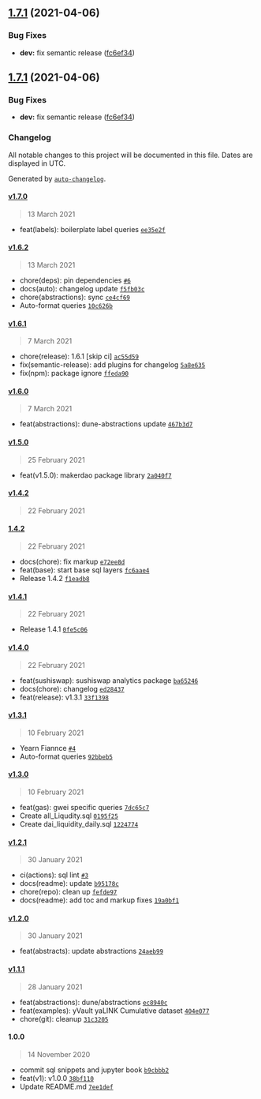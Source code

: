 ## [1.7.1](https://github.com/sambacha/dune-snippets/compare/v1.7.0...v1.7.1) (2021-04-06)


### Bug Fixes

* **dev:** fix semantic release ([fc6ef34](https://github.com/sambacha/dune-snippets/commit/fc6ef3471f39565af75a8ee93663a624c910af9b))

## [1.7.1](https://github.com/sambacha/dune-snippets/compare/v1.7.0...v1.7.1) (2021-04-06)


### Bug Fixes

* **dev:** fix semantic release ([fc6ef34](https://github.com/sambacha/dune-snippets/commit/fc6ef3471f39565af75a8ee93663a624c910af9b))

### Changelog

All notable changes to this project will be documented in this file. Dates are displayed in UTC.

Generated by [`auto-changelog`](https://github.com/CookPete/auto-changelog).

#### [v1.7.0](https://github.com/sambacha/dune-snippets/compare/v1.6.2...v1.7.0)

> 13 March 2021

- feat(labels): boilerplate label queries [`ee35e2f`](https://github.com/sambacha/dune-snippets/commit/ee35e2fbf7b45887a0a2e27b72092e8f6ac0fccd)

#### [v1.6.2](https://github.com/sambacha/dune-snippets/compare/v1.6.1...v1.6.2)

> 13 March 2021

- chore(deps): pin dependencies [`#6`](https://github.com/sambacha/dune-snippets/pull/6)
- docs(auto): changelog update [`f5fb03c`](https://github.com/sambacha/dune-snippets/commit/f5fb03cb58f9fe37ef2dc6450486a72a7c48be53)
- chore(abstractions): sync [`ce4cf69`](https://github.com/sambacha/dune-snippets/commit/ce4cf694ea5940264c08b6e74f03f1f3b834ef89)
- Auto-format queries [`10c626b`](https://github.com/sambacha/dune-snippets/commit/10c626b264e4021d8bd0d3346344324982f793b1)

#### [v1.6.1](https://github.com/sambacha/dune-snippets/compare/v1.6.0...v1.6.1)

> 7 March 2021

- chore(release): 1.6.1 [skip ci] [`ac55d59`](https://github.com/sambacha/dune-snippets/commit/ac55d59ebaaf36f487d33b378d5c4fefbf047a73)
- fix(semantic-release): add plugins for changelog [`5a8e635`](https://github.com/sambacha/dune-snippets/commit/5a8e635366d16f24f1b9655ce506b6a22eac4dc0)
- fix(npm): package ignore [`ffeda90`](https://github.com/sambacha/dune-snippets/commit/ffeda9085a091742bc62277c096f0a0d2c1cc4b6)

#### [v1.6.0](https://github.com/sambacha/dune-snippets/compare/v1.5.0...v1.6.0)

> 7 March 2021

- feat(abstractions): dune-abstractions update [`467b3d7`](https://github.com/sambacha/dune-snippets/commit/467b3d7c9b3ae73fbc9296437b3319b209d4e7ba)

#### [v1.5.0](https://github.com/sambacha/dune-snippets/compare/v1.4.2...v1.5.0)

> 25 February 2021

- feat(v1.5.0): makerdao package library [`2a040f7`](https://github.com/sambacha/dune-snippets/commit/2a040f7a3d95984b4014c9075d348e1553fe6819)

#### [v1.4.2](https://github.com/sambacha/dune-snippets/compare/1.4.2...v1.4.2)

> 22 February 2021

#### [1.4.2](https://github.com/sambacha/dune-snippets/compare/v1.4.1...1.4.2)

> 22 February 2021

- docs(chore): fix markup [`e72ee8d`](https://github.com/sambacha/dune-snippets/commit/e72ee8da2bfdbd3f787a1494b74d244fc2554aab)
- feat(base): start base sql layers [`fc6aae4`](https://github.com/sambacha/dune-snippets/commit/fc6aae4bcf6174643bb31e7106a3f1af8137f401)
- Release 1.4.2 [`f1eadb8`](https://github.com/sambacha/dune-snippets/commit/f1eadb8a186d78bf6e7bebb0c9c901a732d39a55)

#### [v1.4.1](https://github.com/sambacha/dune-snippets/compare/v1.4.0...v1.4.1)

> 22 February 2021

- Release 1.4.1 [`0fe5c06`](https://github.com/sambacha/dune-snippets/commit/0fe5c0691f50c8869282007d82ed2e779591d761)

#### [v1.4.0](https://github.com/sambacha/dune-snippets/compare/v1.3.1...v1.4.0)

> 22 February 2021

- feat(sushiswap): sushiswap analytics package [`ba65246`](https://github.com/sambacha/dune-snippets/commit/ba65246531965b08dcde741b34db2a8b89b77679)
- docs(chore): changelog [`ed28437`](https://github.com/sambacha/dune-snippets/commit/ed28437c3fe05e8fff1424f57bcc3e36b97c2162)
- feat(release): v1.3.1 [`33f1398`](https://github.com/sambacha/dune-snippets/commit/33f1398f0240c0554feb7c3860392818c47c450e)

#### [v1.3.1](https://github.com/sambacha/dune-snippets/compare/v1.3.0...v1.3.1)

> 10 February 2021

- Yearn Fiannce [`#4`](https://github.com/sambacha/dune-snippets/pull/4)
- Auto-format queries [`92bbeb5`](https://github.com/sambacha/dune-snippets/commit/92bbeb57c52ecef66e447a5ac38c3ae9e914074e)

#### [v1.3.0](https://github.com/sambacha/dune-snippets/compare/v1.2.1...v1.3.0)

> 10 February 2021

- feat(gas): gwei specific queries [`7dc65c7`](https://github.com/sambacha/dune-snippets/commit/7dc65c797376c672f4a6f58b0c7d9df6960fb735)
- Create all_Liqudity.sql [`0195f25`](https://github.com/sambacha/dune-snippets/commit/0195f2588dae944aa45294ef0ff7a9c63e2ed543)
- Create dai_liquidity_daily.sql [`1224774`](https://github.com/sambacha/dune-snippets/commit/122477491610a9f7b6c1312978d448a74a72162d)

#### [v1.2.1](https://github.com/sambacha/dune-snippets/compare/v1.2.0...v1.2.1)

> 30 January 2021

- ci(actions): sql lint [`#3`](https://github.com/sambacha/dune-snippets/pull/3)
- docs(readme): update [`b95178c`](https://github.com/sambacha/dune-snippets/commit/b95178c5997db75e5366ced5284d4e65b8c39429)
- chore(repo): clean up [`fefde97`](https://github.com/sambacha/dune-snippets/commit/fefde9736d7dc6fc4facf7e019ba6f30c32a7e86)
- docs(readme): add toc and markup fixes [`19a0bf1`](https://github.com/sambacha/dune-snippets/commit/19a0bf1e132021bece12c82fd76da9d52e57576e)

#### [v1.2.0](https://github.com/sambacha/dune-snippets/compare/v1.1.1...v1.2.0)

> 30 January 2021

- feat(abstracts): update abstractions [`24aeb99`](https://github.com/sambacha/dune-snippets/commit/24aeb99a67341e6a734aa5b76cd003c565810ec0)

#### [v1.1.1](https://github.com/sambacha/dune-snippets/compare/1.0.0...v1.1.1)

> 28 January 2021

- feat(abstractions): dune/abstractions [`ec8940c`](https://github.com/sambacha/dune-snippets/commit/ec8940c0a8b515c0e974df85c262813964f5d1f2)
- feat(examples): yVault yaLINK Cumulative dataset [`404e077`](https://github.com/sambacha/dune-snippets/commit/404e077b9320d80ab4c678e91d67840dd8c011d6)
- chore(git): cleanup [`31c3205`](https://github.com/sambacha/dune-snippets/commit/31c3205dd1dc036b431ef95c57311aa647249946)

#### 1.0.0

> 14 November 2020

- commit sql snippets and jupyter book [`b9cbbb2`](https://github.com/sambacha/dune-snippets/commit/b9cbbb2d4b835d874edb7ec9e2601c6d98df6fc1)
- feat(v1): v1.0.0 [`38bf110`](https://github.com/sambacha/dune-snippets/commit/38bf110fd2b46b216f39978d129c2ed200bb366d)
- Update README.md [`7ee1def`](https://github.com/sambacha/dune-snippets/commit/7ee1def9dd3d8f2f9dce0e0b423b016667335718)
